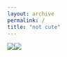 ```yaml
---
layout: archive
permalink: /
title: "not cute"
---
```

<img src="https://static.tumblr.com/99cb77d8795090862cc383bb9784a16a/crx0c7u/pX5no571h/tumblr_static_tumblr_static_ayhg4ieueigwow4gsosg8wo4c_640.gif"><img src="http://i.imgur.com/D2qRrHS.gif">
